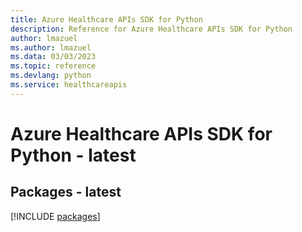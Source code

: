 ```yaml
---
title: Azure Healthcare APIs SDK for Python
description: Reference for Azure Healthcare APIs SDK for Python
author: lmazuel
ms.author: lmazuel
ms.data: 03/03/2023
ms.topic: reference
ms.devlang: python
ms.service: healthcareapis
---
```

# Azure Healthcare APIs SDK for Python - latest
## Packages - latest
[!INCLUDE [packages](healthcare-apis-index.md)]